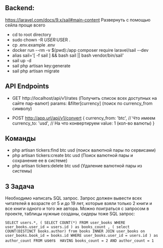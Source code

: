 ## Backend:
https://laravel.com/docs/9.x/sail#main-content Развернуть с помощью сейла проще всего


- cd to root directory
- sudo chown -R $USER:$USER .
- cp .env.example .env
- docker run --rm -v $(pwd):/app composer require laravel/sail --dev
- alias sail='[ -f sail ] && bash sail || bash vendor/bin/sail'
- sail up -d
- sail php artisan key:generate
- sail php artisan migrate

## API Endpoints
- GET http://localhost/api/v1/rates (Получить список всех доступных на сайте пар-валют) params: &filter[currency] (поиск по currency_from символу)

- POST http://app.url/api/v1/convert
    {
        currency_from: 'btc', // Что имеем
        currency_to: 'usd', // На что конвертируем
        value: 1 (кол-во валюты)
    }


## Команды
- php artisan tickers:find btc usd (поиск валютной пары по сервисами)
-  php artisan tickers:create btc usd (Поиск валютной пары и сохранение ее в системе)
-  php artisan tickers:delete btc usd (Удаление валютной пары из системы)

## 3 Задача
Необходимо написать SQL запрос. Запрос должен вывести всех читателей в возрасте от 5 и до 19 лет, которые взяли только 2 книги и все книги одного и того же автора. Можно поиграться с запросом в проекте, таблицы нужные созданы, сидеры тоже
SQL запрос:

`SELECT users.*, (
        SELECT COUNT(*)
        FROM user_books
        WHERE user_books.user_id = users.id
        ) as books_count , (
            select COUNT(DISTINCT books.author) from books
            INNER JOIN user_books on user_books.book_id = books.id
            WHERE user_books.user_id = users.id
        ) as author_count FROM `users` 
HAVING books_count = 2 AND author_count = 1`

